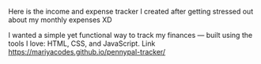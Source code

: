 Here is the income and expense tracker I created after getting stressed out about my monthly expenses XD

 I wanted a simple yet functional way to track my finances — built using the tools I love: HTML, CSS, and JavaScript.
 Link https://mariyacodes.github.io/pennypal-tracker/
